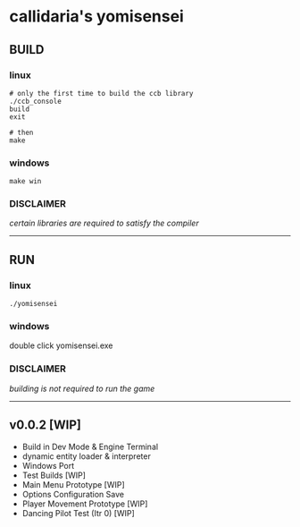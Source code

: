 # callidaria's yomisensei
## BUILD
### linux
```
# only the first time to build the ccb library
./ccb_console
build
exit

# then
make
```
### windows
```
make win
```
### DISCLAIMER
*certain libraries are required to satisfy the compiler*
***
## RUN
### linux
```
./yomisensei
```
### windows
double click yomisensei.exe
### DISCLAIMER
*building is not required to run the game*
***
## v0.0.2 [WIP]
- Build in Dev Mode & Engine Terminal
- dynamic entity loader & interpreter
- Windows Port
- Test Builds [WIP]
- Main Menu Prototype [WIP]
- Options Configuration Save
- Player Movement Prototype [WIP]
- Dancing Pilot Test (Itr 0) [WIP]